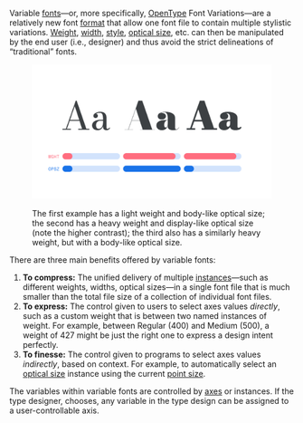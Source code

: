 
Variable [fonts](/glossary/font)—or, more specifically, [OpenType](/glossary/open_type) Font Variations—are a relatively new font [format](/glossary/font_format) that allow one font file to contain multiple stylistic variations. [Weight](/glossary/weight), [width](/glossary/width), [style](/glossary/style), [optical size](/glossary/optical_sizes), etc. can then be manipulated by the end user (i.e., designer) and thus avoid the strict delineations of “traditional” fonts.

<figure>

![Three different examples of “Aa”, each with a their variable axes adjusted. The first has a light weight and body-like optical size; the second has a heavy weight and display-like optical size (with a higher stroke contrast); the third also has a similarly heavy weight, but with a body-like optical size.](images/thumbnail.svg)
<figcaption>The first example has a light weight and body-like optical size; the second has a heavy weight and display-like optical size (note the higher contrast); the third also has a similarly heavy weight, but with a body-like optical size.</figcaption>

</figure>

There are three main benefits offered by variable fonts:

1. **To compress:** The unified delivery of multiple [instances](/glossary/instance)—such as different weights, widths, optical sizes—in a single font file that is much smaller than the total file size of a collection of individual font files.
2. **To express:** The control given to users to select axes values _directly_, such as a custom weight that is between two named instances of weight. For example, between Regular (400) and Medium (500), a weight of 427 might be just the right one to express a design intent perfectly.
3. **To finesse:** The control given to programs to select axes values _indirectly_, based on context. For example, to automatically select an [optical size](/glossary/optical_sizes) instance using the current [point size](/glossary/point_size).

The variables within variable fonts are controlled by [axes](/glossary/axis_in_variable_fonts) or instances. If the type designer, chooses, any variable in the type design can be assigned to a user-controllable axis.
